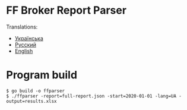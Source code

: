 # FF Broker Report Parser

Translations:

* [Українська](language/README_ua.md)
* [Русский](language/README_ru.md)
* [English](language/README_en.md)

# Program build

```
$ go build -o ffparser
$ ./ffparser -report=full-report.json -start=2020-01-01 -lang=UA -output=results.xlsx

